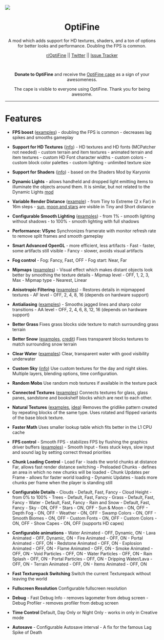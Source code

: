 ![](https://raw.githubusercontent.com/frogweezer/optifine/master/.github/ASSETS/OptiFine.png)

<div align="center">
  <h1>OptiFine</h1>

  A mod which adds support for HD textures, shaders, and a ton of options for better looks and performance. Doubling the FPS is common.

  [r/OptiFine](https://www.minecraftforum.net/linkout?remoteUrl=https%253a%252f%252fwww.reddit.com%252fr%252fOptifine%252f") || [Twitter](https://twitter.com/sp614x) || [Issue Tracker](https://github.com/sp614x/optifine/issues)

  <br>

  **Donate to OptiFine** and receive the [OptiFine cape](http://i.imgur.com/zXIkv.png) as a sign of your awesomeness.

  The cape is visible to everyone using OptiFine. Thank you for being awesome.
</div>

---

# Features

* **FPS boost** ([examples](http://imgur.com/a/4NhyN#0)) - doubling the FPS is common - decreases lag spikes and smooths gameplay

* **Support for HD Textures** (<a href="" target="">info</a>) - HD textures and HD fonts (MCPatcher not needed) - custom terrain and item textures - animated terrain and item textures - custom HD Font character widths - custom colors - custom block color palettes - custom lighting - unlimited texture size

* **Support for Shaders** ([info](http://www.minecraftforum.net/forums/mapping-and-modding/minecraft-mods/1286604-shaders-mod-updated-by-karyonix)) - based on the Shaders Mod by Karyonix

* **Dynamic Lights** - allows handheld and dropped light emitting items to illuminate the objects around them. It is similar, but not related to the Dynamic Lights [mod](http://www.minecraftforum.net/forums/mapping-and-modding/minecraft-mods/1272478-dynamic-lights)

* **Variable Render Distance** ([example](http://i.imgur.com/qT3P3.png)) - from Tiny to Extreme (2 x Far) in 16m steps - [sun,](http://i.imgur.com/WZCmN.png) [moon and stars](http://i.imgur.com/z9hBK.png) are visible in Tiny and Short distance

* **Configurable Smooth Lighting** ([examples](http://imgur.com/a/q89Qb#0)) - from 1% - smooth lighting without shadows - to 100% - smooth lighting with full shadows

* **Performance: VSync** Synchronizes framerate with monitor refresh rate to remove split frames and smooth gameplay

* **Smart Advanced OpenGL** - more efficient, less artifacts - Fast - faster, some artifacts still visible - Fancy - slower, avoids visual artifacts

* **Fog control** - Fog: Fancy, Fast, OFF - Fog start: Near, Far

* **Mipmaps** ([examples](http://imgur.com/a/7YNwh#0)) - Visual effect which makes distant objects look better by smoothing the texture details - Mipmap level - OFF, 1, 2, 3, Max - Mipmap type - Nearest, Linear

* **Anisotropic Filtering** ([examples](http://imgur.com/a/rtZBx#0)) - Restores details in mipmapped textures - AF level - OFF, 2, 4, 8, 16 (depends on hardware support)

* **Antialiasing** ([examples](http://imgur.com/a/rtZBx#0)) - Smooths jagged lines and sharp color transitions - AA level - OFF, 2, 4, 6, 8, 12, 16 (depends on hardware support)

* **Better Grass** Fixes grass blocks side texture to match surrounding grass terrain

* **Better Snow** ([examples](http://imgur.com/a/FkoDA#0), [credit](/linkout?remoteUrl=http%253a%252f%252fwww.reddit.com%252fr%252fMinecraft%252fcomments%252fnbtzv%252fshall_i_continue_with_this_simple_change%252f)) Fixes transparent blocks textures to match surrounding snow terrain

* **Clear Water** ([examples](http://imgur.com/a/en4Yf#0)) Clear, transparent water with good visibility underwater

* **Custom Sky** (<a href="" target="">info</a>) Use custom textures for the day and night skies. Multiple layers, blending options, time configuration.

* **Random Mobs** Use random mob textures if available in the texture pack

* **Connected Textures** ([examples](http://imgur.com/a/YQz3b#0)) Connects textures for glass, glass panes, sandstone and bookshelf blocks which are next to each other.

* **Natural Textures** ([examples](http://imgur.com/a/A6ujp#0), [idea](http://www.minecraftforum.net/topic/468764-)) Removes the gridlike pattern created by repeating blocks of the same type. Uses rotated and flipped variants of the base block texture.

* **Faster Math** Uses smaller lookup table which fits better in the L1 CPU cache

* **FPS control** - Smooth FPS - stabilizes FPS by flushing the graphics driver buffers ([examples)](http://imgur.com/a/QsOdl#0) - Smooth Input - fixes stuck keys, slow input and sound lag by setting correct thread priorities

* **Chunk Loading Control** - Load Far - loads the world chunks at distance Far, allows fast render distance switching - Preloaded Chunks - defines an area in which no new chunks will be loaded - Chunk Updates per Frame - allows for faster world loading - Dynamic Updates - loads more chunks per frame when the player is standing still

* **Configurable Details** - Clouds - Default, Fast, Fancy - Cloud Height - from 0% to 100% - Trees - Default, Fast, Fancy - Grass - Default, Fast, Fancy - Water - Default, Fast, Fancy - Rain and Snow - Default, Fast, Fancy - Sky - ON, OFF - Stars - ON, OFF - Sun & Moon - ON, OFF - Depth Fog - ON, OFF - Weather - ON, OFF - Swamp Colors - ON, OFF - Smooth Biomes - ON, OFF - Custom Fonts - ON, OFF - Custom Colors - ON, OFF - Show Capes - ON, OFF (supports HD capes)

* **Configurable animations** - Water Animated - OFF, Dynamic, ON - Lava Animated - OFF, Dynamic, ON - Fire Animated - OFF, ON - Portal Animated - OFF, ON - Redstone Animated - OFF, ON - Explosion Animated - OFF, ON - Flame Animated - OFF, ON - Smoke Animated - OFF, ON - Void Particles - OFF, ON - Water Particles - OFF, ON - Rain Splash - OFF, ON - Portal Particles - OFF, ON - Dripping Water/Lava - OFF, ON - Terrain Animated - OFF, ON - Items Animated - OFF, ON

* **Fast Texturepack Switching** Switch the current Texturepack without leaving the world

* **Fullscreen Resolution** Configurable fullscreen resolution

* **Debug** - Fast Debug Info - removes lagometer from debug screen - Debug Profiler - removes profiler from debug screen

* **Time Control** Default, Day Only or Night Only - works in only in Creative mode

* **Autosave** - Configurable Autosave interval - A fix for the famous Lag Spike of Death
